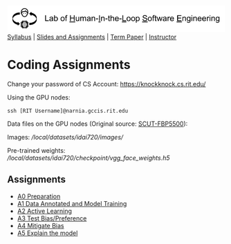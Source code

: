 [<img width=900 src="../img/title.png?raw=yes">](README.md)   
[Syllabus](../README.md) |
[Slides and Assignments](README.md) |
[Term Paper](../termpaper/README.md) |
[Instructor](http://zhe-yu.github.io) 

# Coding Assignments

Change your password of CS Account:
https://knockknock.cs.rit.edu/

Using the GPU nodes:
```
ssh [RIT Username]@narnia.gccis.rit.edu
```

Data files on the GPU nodes (Original source: [SCUT-FBP5500](https://github.com/HCIILAB/SCUT-FBP5500-Database-Release)):

Images: _/local/datasets/idai720/images/_

Pre-trained weights: _/local/datasets/idai720/checkpoint/vgg_face_weights.h5_

## Assignments
- [A0 Preparation](A0.md)
- [A1 Data Annotated and Model Training](A1.md)
- [A2 Active Learning](A2.md)
- [A3 Test Bias/Preference](A3.md)
- [A4 Mitigate Bias](A4.md)
- [A5 Explain the model](A5.md)
